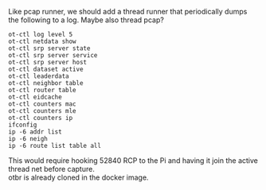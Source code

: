 Like pcap runner, we should add a thread runner that periodically dumps the following to a log.
Maybe also thread pcap?

```
ot-ctl log level 5
ot-ctl netdata show
ot-ctl srp server state
ot-ctl srp server service
ot-ctl srp server host
ot-ctl dataset active
ot-ctl leaderdata
ot-ctl neighbor table
ot-ctl router table
ot-ctl eidcache
ot-ctl counters mac
ot-ctl counters mle
ot-ctl counters ip
ifconfig
ip -6 addr list
ip -6 neigh
ip -6 route list table all
```

This would require hooking 52840 RCP to the Pi and having it join the active thread net before capture.   
otbr is already cloned in the docker image.
